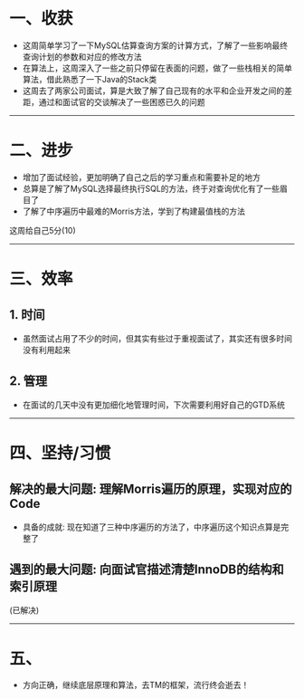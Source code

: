 # 一、收获

- 这周简单学习了一下MySQL估算查询方案的计算方式，了解了一些影响最终查询计划的参数和对应的修改方法
- 在算法上，这周深入了一些之前只停留在表面的问题，做了一些栈相关的简单算法，借此熟悉了一下Java的Stack类
- 这周去了两家公司面试，算是大致了解了自己现有的水平和企业开发之间的差距，通过和面试官的交谈解决了一些困惑已久的问题

****







# 二、进步

- 增加了面试经验，更加明确了自己之后的学习重点和需要补足的地方
- 总算是了解了MySQL选择最终执行SQL的方法，终于对查询优化有了一些眉目了
- 了解了中序遍历中最难的Morris方法，学到了构建最值栈的方法

这周给自己5分(10)

****









# 三、效率



## 1. 时间

- 虽然面试占用了不少的时间，但其实有些过于重视面试了，其实还有很多时间没有利用起来



## 2. 管理

- 在面试的几天中没有更加细化地管理时间，下次需要利用好自己的GTD系统

****











# 四、坚持/习惯



## 解决的最大问题: 理解Morris遍历的原理，实现对应的Code

- 具备的成就: 现在知道了三种中序遍历的方法了，中序遍历这个知识点算是完整了



## 遇到的最大问题: 向面试官描述清楚InnoDB的结构和索引原理

(已解决)

****







# 五、

- 方向正确，继续底层原理和算法，去TM的框架，流行终会逝去！
























